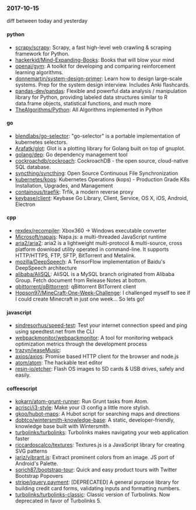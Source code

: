 ### 2017-10-15
diff between today and yesterday

#### python
* [scrapy/scrapy](https://github.com/scrapy/scrapy): Scrapy, a fast high-level web crawling & scraping framework for Python.
* [hackerkid/Mind-Expanding-Books](https://github.com/hackerkid/Mind-Expanding-Books):  Books that will blow your mind
* [openai/gym](https://github.com/openai/gym): A toolkit for developing and comparing reinforcement learning algorithms.
* [donnemartin/system-design-primer](https://github.com/donnemartin/system-design-primer): Learn how to design large-scale systems. Prep for the system design interview. Includes Anki flashcards.
* [pandas-dev/pandas](https://github.com/pandas-dev/pandas): Flexible and powerful data analysis / manipulation library for Python, providing labeled data structures similar to R data.frame objects, statistical functions, and much more
* [TheAlgorithms/Python](https://github.com/TheAlgorithms/Python): All Algorithms implemented in Python

#### go
* [blendlabs/go-selector](https://github.com/blendlabs/go-selector): "go-selector" is a portable implementation of kubernetes selectors.
* [Arafatk/glot](https://github.com/Arafatk/glot): Glot is a plotting library for Golang built on top of gnuplot.
* [golang/dep](https://github.com/golang/dep): Go dependency management tool
* [cockroachdb/cockroach](https://github.com/cockroachdb/cockroach): CockroachDB - the open source, cloud-native SQL database.
* [syncthing/syncthing](https://github.com/syncthing/syncthing): Open Source Continuous File Synchronization
* [kubernetes/kops](https://github.com/kubernetes/kops): Kubernetes Operations (kops) - Production Grade K8s Installation, Upgrades, and Management
* [containous/traefik](https://github.com/containous/traefik): Trfik, a modern reverse proxy
* [keybase/client](https://github.com/keybase/client): Keybase Go Library, Client, Service, OS X, iOS, Android, Electron

#### cpp
* [rexdex/recompiler](https://github.com/rexdex/recompiler): Xbox360 -> Windows executable converter
* [Microsoft/napajs](https://github.com/Microsoft/napajs): Napa.js: a multi-threaded JavaScript runtime
* [aria2/aria2](https://github.com/aria2/aria2): aria2 is a lightweight multi-protocol & multi-source, cross platform download utility operated in command-line. It supports HTTP/HTTPS, FTP, SFTP, BitTorrent and Metalink.
* [mozilla/DeepSpeech](https://github.com/mozilla/DeepSpeech): A TensorFlow implementation of Baidu's DeepSpeech architecture
* [alibaba/AliSQL](https://github.com/alibaba/AliSQL): AliSQL is a MySQL branch originated from Alibaba Group. Fetch document from Release Notes at bottom.
* [qbittorrent/qBittorrent](https://github.com/qbittorrent/qBittorrent): qBittorrent BitTorrent client
* [Hopson97/MineCraft-One-Week-Challenge](https://github.com/Hopson97/MineCraft-One-Week-Challenge): I challenged myself to see if I could create Minecraft in just one week... So lets go!

#### javascript
* [sindresorhus/speed-test](https://github.com/sindresorhus/speed-test): Test your internet connection speed and ping using speedtest.net from the CLI
* [webpackmonitor/webpackmonitor](https://github.com/webpackmonitor/webpackmonitor): A tool for monitoring webpack optimization metrics through the development process
* [trazyn/ieaseMusic](https://github.com/trazyn/ieaseMusic):  
* [axios/axios](https://github.com/axios/axios): Promise based HTTP client for the browser and node.js
* [atom/atom](https://github.com/atom/atom): The hackable text editor
* [resin-io/etcher](https://github.com/resin-io/etcher): Flash OS images to SD cards & USB drives, safely and easily.

#### coffeescript
* [kokarn/atom-grunt-runner](https://github.com/kokarn/atom-grunt-runner): Run Grunt tasks from Atom.
* [acrisci/i3-style](https://github.com/acrisci/i3-style): Make your i3 config a little more stylish.
* [gkoo/hubot-maps](https://github.com/gkoo/hubot-maps): A Hubot script for searching maps and directions
* [dobtco/wintersmith-knowledge-base](https://github.com/dobtco/wintersmith-knowledge-base): A static, developer-friendly, knowledge base built with Wintersmith.
* [turbolinks/turbolinks](https://github.com/turbolinks/turbolinks): Turbolinks makes navigating your web application faster
* [riccardoscalco/textures](https://github.com/riccardoscalco/textures): Textures.js is a JavaScript library for creating SVG patterns
* [jariz/vibrant.js](https://github.com/jariz/vibrant.js): Extract prominent colors from an image. JS port of Android's Palette.
* [sorich87/bootstrap-tour](https://github.com/sorich87/bootstrap-tour): Quick and easy product tours with Twitter Bootstrap Popovers
* [stripe/jquery.payment](https://github.com/stripe/jquery.payment): [DEPRECATED] A general purpose library for building credit card forms, validating inputs and formatting numbers.
* [turbolinks/turbolinks-classic](https://github.com/turbolinks/turbolinks-classic): Classic version of Turbolinks. Now deprecated in favor of Turbolinks 5.
